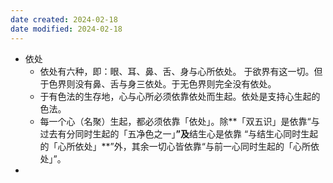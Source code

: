 ```yaml
---
date created: 2024-02-18
date modified: 2024-02-18
---
```

- 依处
    - 依处有六种，即：眼、耳、鼻、舌、身与心所依处。 于欲界有这一切。但于色界则没有鼻、舌与身三依处。于无色界则完全没有依处。
    - 于有色法的生存地，心与心所必须依靠依处而生起。依处是支持心生起的色法。
    - 每一个心（名聚）生起，都必须依靠「依处」。除**「双五识」是依靠“与过去有分同时生起的「五净色之一」**”及**结生心是依靠 “与结生心同时生起的「心所依处」**”外，其余一切心皆依靠“与前一心同时生起的「心所依处」”。    
- 
